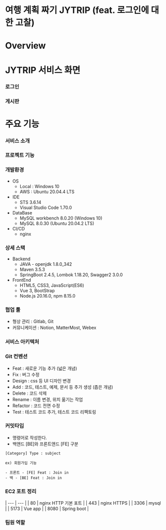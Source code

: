 # 여행 계획 짜기 JYTRIP (feat. 로그인에 대한 고찰)

#  Overview


# JYTRIP 서비스 화면

### 로그인


### 


### 


### 게시판


### 


### 



#  주요 기능

### 서비스 소개


### 프로젝트 기능


### 개발환경
- OS
    - Local : Windows 10
    - AWS : Ubuntu 20.04.4 LTS
- IDE
    - STS 3.6.14
    - Visual Studio Code 1.70.0
- DataBase
    - MySQL workbench 8.0.20 (Windows 10)
    - MySQL 8.0.30 (Ubuntu 20.04.2 LTS)
- CI/CD
    - nginx

### 상세 스택
- Backend
    - JAVA - openjdk 1.8.0_342
    - Maven 3.5.3
    - SpringBoot 2.4.5, Lombok 1.18.20, Swagger2 3.0.0
- FrontEnd
    - HTML5, CSS3, JavaScript(ES6)
    - Vue 3, BootStrap
    - Node.js 20.16.0, npm 8.15.0

### 협업 툴
- 형상 관리 : Gitlab, Git
- 커뮤니케이션 : Notion, MatterMost, Webex

### 서비스 아키텍처


### Git 컨벤션
- Feat : 새로운 기능 추가 (넓은 개념)
- Fix : 버그 수정
- Design : css 등 UI 디자인 변경
- Add : 코드, 테스트, 예제, 문서 등 추가 생성 (좁은 개념)
- Delete : 코드 삭제
- Rename : 이름 변경, 위치 옮기는 작업
- Refactor : 코드 전면 수정
- Test : 테스트 코드 추가, 테스트 코드 리팩토링

### 커밋타입
- 명령어로 작성한다.
- 백앤드 [BE]와 프론트앤드 [FE] 구분
```
[Category] Type : subject

ex) 회원가입 기능

- 프론트 - [FE] Feat : Join in
- 백 - [BE] Feat : Join in
```

### EC2 포트 정리
| --- | --- |
| 80 | nginx HTTP 기본 포트 |
| 443 | nginx HTTPS |
| 3306 | mysql |
| 5173 | Vue app |
| 8080 | Spring boot |


### 팀원 역할
